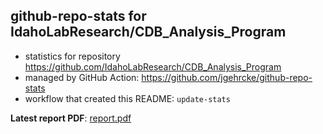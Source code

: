 ## github-repo-stats for IdahoLabResearch/CDB_Analysis_Program

- statistics for repository https://github.com/IdahoLabResearch/CDB_Analysis_Program
- managed by GitHub Action: https://github.com/jgehrcke/github-repo-stats
- workflow that created this README: `update-stats`

**Latest report PDF**: [report.pdf](https://github.com/idaholab/repository-statistics/raw/main/IdahoLabResearch/CDB_Analysis_Program/latest-report/report.pdf)

